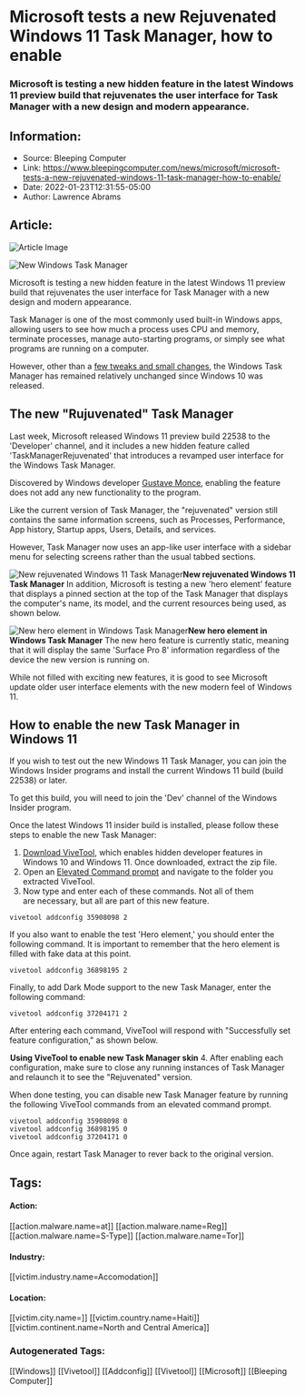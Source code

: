 # Microsoft tests a new Rejuvenated Windows 11 Task Manager, how to enable
### Microsoft is testing a new hidden feature in the latest Windows 11 preview build that rejuvenates the user interface for Task Manager with a new design and modern appearance.

## Information:
+ Source: Bleeping Computer
+ Link: https://www.bleepingcomputer.com/news/microsoft/microsoft-tests-a-new-rejuvenated-windows-11-task-manager-how-to-enable/
+ Date: 2022-01-23T12:31:55-05:00
+ Author: Lawrence Abrams


## Article:
![Article Image](https://www.bleepstatic.com/content/posts/2022/01/rejuvenated-task-manager-header.jpg)

![New Windows Task Manager](https://www.bleepstatic.com/content/posts/2022/01/rejuvenated-task-manager-header.jpg)


Microsoft is testing a new hidden feature in the latest Windows 11 preview build that rejuvenates the user interface for Task Manager with a new design and modern appearance.


Task Manager is one of the most commonly used built-in Windows apps, allowing users to see how much a process uses CPU and memory, terminate processes, manage auto-starting programs, or simply see what programs are running on a computer.


However, other than a [few tweaks and small changes](https://www.bleepingcomputer.com/news/microsoft/windows-10-insider-build-16226-adds-gpu-performance-to-task-manager/), the Windows Task Manager has remained relatively unchanged since Windows 10 was released.


The new "Rujuvenated" Task Manager
----------------------------------


Last week, Microsoft released Windows 11 preview build 22538 to the 'Developer' channel, and it includes a new hidden feature called 'TaskManagerRejuvenated' that introduces a revamped user interface for the Windows Task Manager.


Discovered by Windows developer [Gustave Monce](https://twitter.com/gus33000), enabling the feature does not add any new functionality to the program.


Like the current version of Task Manager, the "rejuvenated" version still contains the same information screens, such as Processes, Performance, App history, Startup apps, Users, Details, and services.


However, Task Manager now uses an app-like user interface with a sidebar menu for selecting screens rather than the usual tabbed sections.



![New rejuvenated Windows 11 Task Manager](https://www.bleepstatic.com/images/news/Microsoft/windows-11/t/task-manager/hidden-task-manager-redesign/without-hero-control.jpg)**New rejuvenated Windows 11 Task Manager**
In addition, Microsoft is testing a new 'hero element' feature that displays a pinned section at the top of the Task Manager that displays the computer's name, its model, and the current resources being used, as shown below.



![New hero element in Windows Task Manager](https://www.bleepstatic.com/images/news/Microsoft/windows-11/t/task-manager/hidden-task-manager-redesign/with-hero.jpg)**New hero element in Windows Task Manager**
The new hero feature is currently static, meaning that it will display the same 'Surface Pro 8' information regardless of the device the new version is running on.


While not filled with exciting new features, it is good to see Microsoft update older user interface elements with the new modern feel of Windows 11.


How to enable the new Task Manager in Windows 11
------------------------------------------------


If you wish to test out the new Windows 11 Task Manager, you can join the Windows Insider programs and install the current Windows 11 build (build 22538) or later.


To get this build, you will need to join the 'Dev' channel of the Windows Insider program.


Once the latest Windows 11 insider build is installed, please follow these steps to enable the new Task Manager:


1. [Download ViveTool](https://github.com/thebookisclosed/ViVe/releases/tag/v0.2.1), which enables hidden developer features in Windows 10 and Windows 11. Once downloaded, extract the zip file.
2. Open an [Elevated Command prompt](https://www.bleepingcomputer.com/tutorials/how-to-open-a-windows-10-elevated-command-prompt/) and navigate to the folder you extracted ViveTool.
3. Now type and enter each of these commands. Not all of them are necessary, but all are part of this new feature.

```
vivetool addconfig 35908098 2
```

If you also want to enable the test 'Hero element,' you should enter the following command. It is important to remember that the hero element is filled with fake data at this point.



```
vivetool addconfig 36898195 2
```

Finally, to add Dark Mode support to the new Task Manager, enter the following command:



```
vivetool addconfig 37204171 2
```

After entering each command, ViveTool will respond with "Successfully set feature configuration," as shown below. 



![Using ViveTool to enable new Task Manager skin](data:image/gif;base64,R0lGODlhAQABAAAAACH5BAEKAAEALAAAAAABAAEAAAICTAEAOw==)**Using ViveTool to enable new Task Manager skin**
4. After enabling each configuration, make sure to close any running instances of Task Manager and relaunch it to see the "Rejuvenated" version.

When done testing, you can disable new Task Manager feature by running the following ViveTool commands from an elevated command prompt.



```
vivetool addconfig 35908098 0
vivetool addconfig 36898195 0
vivetool addconfig 37204171 0
```

Once again, restart Task Manager to rever back to the original version.





## Tags:

#### Action:
[[action.malware.name=at]] [[action.malware.name=Reg]] [[action.malware.name=S-Type]] [[action.malware.name=Tor]]

#### Industry:
[[victim.industry.name=Accomodation]]

#### Location:
[[victim.city.name=]] [[victim.country.name=Haiti]] [[victim.continent.name=North and Central America]]

### Autogenerated Tags:
[[Windows]] [[Vivetool]] [[Addconfig]] [[Vivetool]] [[Microsoft]] [[Bleeping Computer]]

